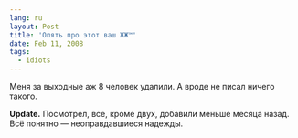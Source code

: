 ```yaml
---
lang: ru
layout: Post
title: 'Опять про этот ваш ЖЖ™'
date: Feb 11, 2008
tags:
  - idiots
---
```


Меня за выходные аж 8 человек удалили. А вроде не писал ничего такого.

**Update.** Посмотрел, все, кроме двух, добавили меньше месяца назад. Всё понятно — неоправдавшиеся надежды.
